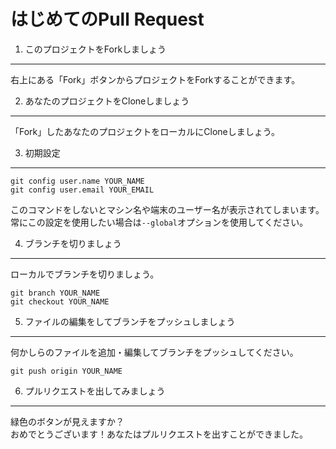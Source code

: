 はじめてのPull Request
=====================================

1. このプロジェクトをForkしましょう
-------------------------------------

右上にある「Fork」ボタンからプロジェクトをForkすることができます。

2. あなたのプロジェクトをCloneしましょう
-------------------------------------

「Fork」したあなたのプロジェクトをローカルにCloneしましょう。

3. 初期設定
-------------------------------------

`git config user.name YOUR_NAME`  
`git config user.email YOUR_EMAIL`

このコマンドをしないとマシン名や端末のユーザー名が表示されてしまいます。  
常にこの設定を使用したい場合は`--global`オプションを使用してください。


4. ブランチを切りましょう
-------------------------------------

ローカルでブランチを切りましょう。

`git branch YOUR_NAME`  
`git checkout YOUR_NAME`

5. ファイルの編集をしてブランチをプッシュしましょう
-------------------------------------

何かしらのファイルを追加・編集してブランチをプッシュしてください。

`git push origin YOUR_NAME`

6. プルリクエストを出してみましょう
-------------------------------------

緑色のボタンが見えますか？  
おめでとうございます！あなたはプルリクエストを出すことができました。
